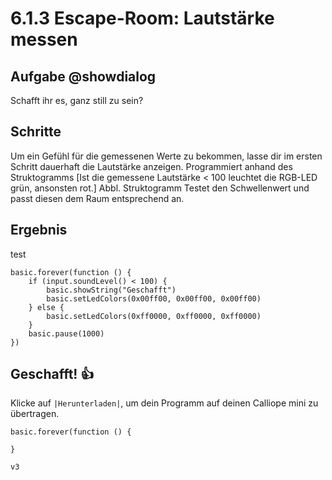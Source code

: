 # 6.1.3 Escape-Room: Lautstärke messen

## Aufgabe @showdialog
Schafft ihr es, ganz still zu sein?

## Schritte
Um ein Gefühl für die gemessenen Werte zu bekommen, lasse dir im ersten Schritt dauerhaft die Lautstärke anzeigen.
Programmiert anhand des Struktogramms [Ist die gemessene Lautstärke < 100 leuchtet die RGB-LED grün, ansonsten rot.]
Abbl. Struktogramm
Testet den Schwellenwert und passt diesen dem Raum entsprechend an.


## Ergebnis

test

```blocks
basic.forever(function () {
    if (input.soundLevel() < 100) {
        basic.showString("Geschafft")
        basic.setLedColors(0x00ff00, 0x00ff00, 0x00ff00)
    } else {
        basic.setLedColors(0xff0000, 0xff0000, 0xff0000)
    }
    basic.pause(1000)
})
```

## Geschafft! 👍
Klicke auf ``|Herunterladen|``, um dein Programm auf deinen Calliope mini zu übertragen.


```template
basic.forever(function () {

}
```

```package
v3
```